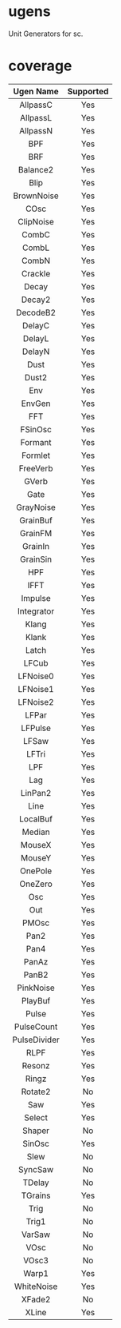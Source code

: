 # ugens

Unit Generators for sc.

# coverage

| Ugen Name                   | Supported |
|:---------------------------:|:---------:|
| AllpassC                    | Yes       |
| AllpassL                    | Yes       |
| AllpassN                    | Yes       |
| BPF                         | Yes       |
| BRF                         | Yes       |
| Balance2                    | Yes       |
| Blip                        | Yes       |
| BrownNoise                  | Yes       |
| COsc                        | Yes       |
| ClipNoise                   | Yes       |
| CombC                       | Yes       |
| CombL                       | Yes       |
| CombN                       | Yes       |
| Crackle                     | Yes       |
| Decay                       | Yes       |
| Decay2                      | Yes       |
| DecodeB2                    | Yes       |
| DelayC                      | Yes       |
| DelayL                      | Yes       |
| DelayN                      | Yes       |
| Dust                        | Yes       |
| Dust2                       | Yes       |
| Env                         | Yes       |
| EnvGen                      | Yes       |
| FFT                         | Yes       |
| FSinOsc                     | Yes       |
| Formant                     | Yes       |
| Formlet                     | Yes       |
| FreeVerb                    | Yes       |
| GVerb                       | Yes       |
| Gate                        | Yes       |
| GrayNoise                   | Yes       |
| GrainBuf                    | Yes       |
| GrainFM                     | Yes       |
| GrainIn                     | Yes       |
| GrainSin                    | Yes       |
| HPF                         | Yes       |
| IFFT                        | Yes       |
| Impulse                     | Yes       |
| Integrator                  | Yes       |
| Klang                       | Yes       |
| Klank                       | Yes       |
| Latch                       | Yes       |
| LFCub                       | Yes       |
| LFNoise0                    | Yes       |
| LFNoise1                    | Yes       |
| LFNoise2                    | Yes       |
| LFPar                       | Yes       |
| LFPulse                     | Yes       |
| LFSaw                       | Yes       |
| LFTri                       | Yes       |
| LPF                         | Yes       |
| Lag                         | Yes       |
| LinPan2                     | Yes       |
| Line                        | Yes       |
| LocalBuf                    | Yes       |
| Median                      | Yes       |
| MouseX                      | Yes       |
| MouseY                      | Yes       |
| OnePole                     | Yes       |
| OneZero                     | Yes       |
| Osc                         | Yes       |
| Out                         | Yes       |
| PMOsc                       | Yes       |
| Pan2                        | Yes       |
| Pan4                        | Yes       |
| PanAz                       | Yes       |
| PanB2                       | Yes       |
| PinkNoise                   | Yes       |
| PlayBuf                     | Yes       |
| Pulse                       | Yes       |
| PulseCount                  | Yes       |
| PulseDivider                | Yes       |
| RLPF                        | Yes       |
| Resonz                      | Yes       |
| Ringz                       | Yes       |
| Rotate2                     | No        |
| Saw                         | Yes       |
| Select                      | Yes       |
| Shaper                      | No        |
| SinOsc                      | Yes       |
| Slew                        | No        |
| SyncSaw                     | No        |
| TDelay                      | No        |
| TGrains                     | Yes       |
| Trig                        | No        |
| Trig1                       | No        |
| VarSaw                      | No        |
| VOsc                        | No        |
| VOsc3                       | No        |
| Warp1                       | Yes       |
| WhiteNoise                  | Yes       |
| XFade2                      | No        |
| XLine                       | Yes       |

